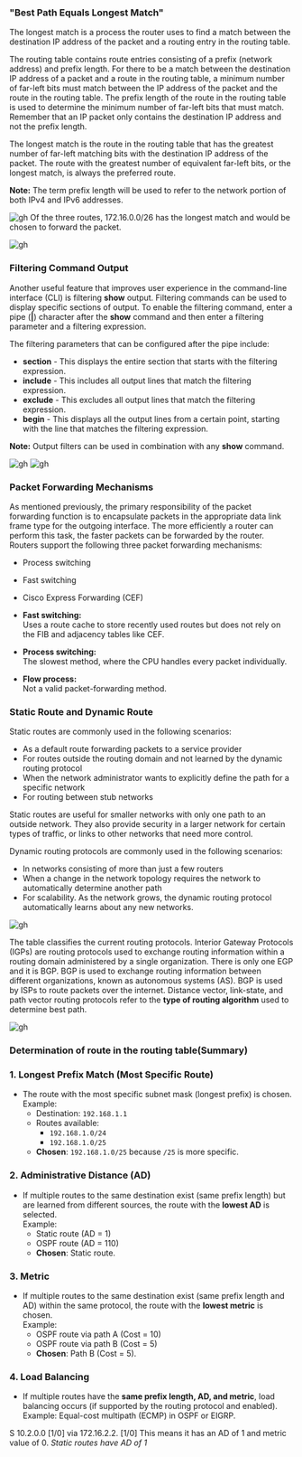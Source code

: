 ### "Best Path Equals Longest Match"
The longest match is a process the router uses to find a match between the destination IP address of the packet and a routing entry in the routing table.

The routing table contains route entries consisting of a prefix (network address) and prefix length. For there to be a match between the destination IP address of a packet and a route in the routing table, a minimum number of far-left bits must match between the IP address of the packet and the route in the routing table. The prefix length of the route in the routing table is used to determine the minimum number of far-left bits that must match. Remember that an IP packet only contains the destination IP address and not the prefix length.

The longest match is the route in the routing table that has the greatest number of far-left matching bits with the destination IP address of the packet. The route with the greatest number of equivalent far-left bits, or the longest match, is always the preferred route.

**Note:** The term prefix length will be used to refer to the network portion of both IPv4 and IPv6 addresses.

![gh](https://raw.githubusercontent.com/ndriannazriel04/Advanced-Network-Tech/main/obsidian/images17334153720007vutnx.png)
Of the three routes, 172.16.0.0/26 has the longest match and would be chosen to forward the packet.

![gh](https://raw.githubusercontent.com/ndriannazriel04/Advanced-Network-Tech/main/obsidian/images1733415456000fl0xqd.png)

### Filtering Command Output
Another useful feature that improves user experience in the command-line interface (CLI) is filtering **show** output. Filtering commands can be used to display specific sections of output. To enable the filtering command, enter a pipe (**|**) character after the **show** command and then enter a filtering parameter and a filtering expression.

The filtering parameters that can be configured after the pipe include:

- **section** - This displays the entire section that starts with the filtering expression.
- **include** - This includes all output lines that match the filtering expression.
- **exclude** - This excludes all output lines that match the filtering expression.
- **begin** - This displays all the output lines from a certain point, starting with the line that matches the filtering expression.

**Note:** Output filters can be used in combination with any **show** command.

![gh](https://raw.githubusercontent.com/ndriannazriel04/Advanced-Network-Tech/main/obsidian/images173341628700089gdia.png)
![gh](https://raw.githubusercontent.com/ndriannazriel04/Advanced-Network-Tech/main/obsidian/images1733416308000jutcgk.png)

### Packet Forwarding Mechanisms
As mentioned previously, the primary responsibility of the packet forwarding function is to encapsulate packets in the appropriate data link frame type for the outgoing interface. The more efficiently a router can perform this task, the faster packets can be forwarded by the router. Routers support the following three packet forwarding mechanisms:

- Process switching
- Fast switching
- Cisco Express Forwarding (CEF)

- **Fast switching:**  
    Uses a route cache to store recently used routes but does not rely on the FIB and adjacency tables like CEF.
    
- **Process switching:**  
    The slowest method, where the CPU handles every packet individually.
    
- **Flow process:**  
    Not a valid packet-forwarding method.

### Static Route and Dynamic Route
Static routes are commonly used in the following scenarios:

- As a default route forwarding packets to a service provider
- For routes outside the routing domain and not learned by the dynamic routing protocol
- When the network administrator wants to explicitly define the path for a specific network
- For routing between stub networks

Static routes are useful for smaller networks with only one path to an outside network. They also provide security in a larger network for certain types of traffic, or links to other networks that need more control.

Dynamic routing protocols are commonly used in the following scenarios:

- In networks consisting of more than just a few routers
- When a change in the network topology requires the network to automatically determine another path
- For scalability. As the network grows, the dynamic routing protocol automatically learns about any new networks.

![gh](https://raw.githubusercontent.com/ndriannazriel04/Advanced-Network-Tech/main/obsidian/images1733475476000ep35m6.png)

The table classifies the current routing protocols. Interior Gateway Protocols (IGPs) are routing protocols used to exchange routing information within a routing domain administered by a single organization. There is only one EGP and it is BGP. BGP is used to exchange routing information between different organizations, known as autonomous systems (AS). BGP is used by ISPs to route packets over the internet. Distance vector, link-state, and path vector routing protocols refer to the **type of routing algorithm** used to determine best path.


![gh](https://raw.githubusercontent.com/ndriannazriel04/Advanced-Network-Tech/main/obsidian/images1733475678000wif2qd.png)

### Determination of route in the routing table(Summary)
### 1. **Longest Prefix Match (Most Specific Route)**

- The route with the most specific subnet mask (longest prefix) is chosen.  
    Example:
    - Destination: `192.168.1.1`
    - Routes available:
        - `192.168.1.0/24`
        - `192.168.1.0/25`
    - **Chosen**: `192.168.1.0/25` because `/25` is more specific.
### 2. **Administrative Distance (AD)**

- If multiple routes to the same destination exist (same prefix length) but are learned from different sources, the route with the **lowest AD** is selected.  
    Example:
    - Static route (AD = 1)
    - OSPF route (AD = 110)
    - **Chosen**: Static route.
### 3. **Metric**

- If multiple routes to the same destination exist (same prefix length and AD) within the same protocol, the route with the **lowest metric** is chosen.  
    Example:
    - OSPF route via path A (Cost = 10)
    - OSPF route via path B (Cost = 5)
    - **Chosen**: Path B (Cost = 5).
### 4. **Load Balancing**

- If multiple routes have the **same prefix length, AD, and metric**, load balancing occurs (if supported by the routing protocol and enabled).  
	    Example: Equal-cost multipath (ECMP) in OSPF or EIGRP.

S 10.2.0.0 [1/0] via 172.16.2.2.
[1/0] This means it has an AD of 1 and metric value of 0. *Static routes have AD of 1*
